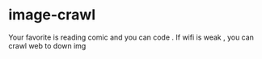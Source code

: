 # image-crawl
Your favorite is reading comic and you can code . If wifi is weak , you can crawl web to down img 
